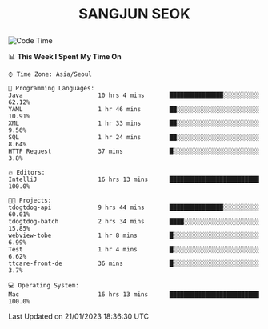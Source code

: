 <h1>
 <p align="center">
   SANGJUN SEOK
 </p>
</h1>

<!--START_SECTION:waka-->
![Code Time](http://img.shields.io/badge/Code%20Time-2%2C177%20hrs%2026%20mins-blue)

📊 **This Week I Spent My Time On** 

```text
⌚︎ Time Zone: Asia/Seoul

💬 Programming Languages: 
Java                     10 hrs 4 mins       ███████████████░░░░░░░░░░   62.12% 
YAML                     1 hr 46 mins        ██░░░░░░░░░░░░░░░░░░░░░░░   10.91% 
XML                      1 hr 33 mins        ██░░░░░░░░░░░░░░░░░░░░░░░   9.56% 
SQL                      1 hr 24 mins        ██░░░░░░░░░░░░░░░░░░░░░░░   8.64% 
HTTP Request             37 mins             █░░░░░░░░░░░░░░░░░░░░░░░░   3.8%

🔥 Editors: 
IntelliJ                 16 hrs 13 mins      █████████████████████████   100.0%

🐱‍💻 Projects: 
tdogtdog-api             9 hrs 44 mins       ███████████████░░░░░░░░░░   60.01% 
tdogtdog-batch           2 hrs 34 mins       ████░░░░░░░░░░░░░░░░░░░░░   15.85% 
webview-tobe             1 hr 8 mins         █░░░░░░░░░░░░░░░░░░░░░░░░   6.99% 
Test                     1 hr 4 mins         █░░░░░░░░░░░░░░░░░░░░░░░░   6.62% 
ttcare-front-de          36 mins             █░░░░░░░░░░░░░░░░░░░░░░░░   3.7%

💻 Operating System: 
Mac                      16 hrs 13 mins      █████████████████████████   100.0%

```


 Last Updated on 21/01/2023 18:36:30 UTC
<!--END_SECTION:waka-->

